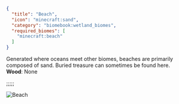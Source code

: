 ```json
{
  "title": "Beach",
  "icon": "minecraft:sand",
  "category": "biomebook:wetland_biomes",
  "required_biomes": [
    "minecraft:beach"
  ]
}
```

Generated where oceans meet other biomes, beaches are primarily composed of sand. Buried treasure can sometimes be found here.\
**Wood**: None

;;;;;

![Beach](biomebook:textures/gui/biomes/beach.png,fit)